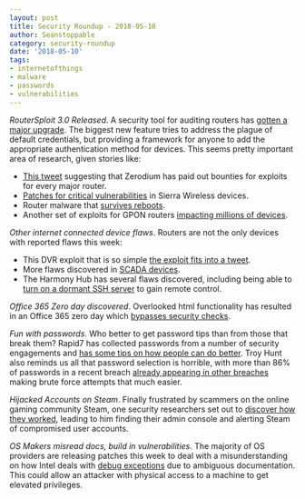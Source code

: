 ```yaml
---
layout: post
title: Security Roundup - 2018-05-10
author: Seanstoppable
category: security-roundup
date: '2018-05-10'
tags:
- internetofthings
- malware
- passwords
- vulnerabilities
---
```


_RouterSploit 3.0 Released_. A security tool for auditing routers has [gotten a
major upgrade](https://www.threat9.com/blog.html). The biggest new feature tries
to address the plague of default credentials, but providing a framework for
anyone to add the appropriate authentication method for devices. This seems
pretty important area of research, given stories like:
  * [This tweet](https://twitter.com/cbekrar/status/993507425801068544) suggesting that
  Zerodium has paid out bounties for exploits for every major router. 
  * [Patches for critical vulnerabilities](https://threatpost.com/sierra-wireless-patches-critical-vulns-in-hundreds-of-thousands-of-wireless-routers/131804/)
  in Sierra Wireless devices.
  * Router malware that [survives
  reboots](https://www.bleepingcomputer.com/news/security/hide-and-seek-becomes-first-iot-botnet-capable-of-surviving-device-reboots/).
  * Another set of exploits for GPON routers [impacting millions of
  devices](https://www.bleepingcomputer.com/news/security/vulnerabilities-affecting-over-one-million-dasan-gpon-routers-are-now-under-attack/).

_Other internet connected device flaws_. Routers are not the only devices with
reported flaws this week:
  * This DVR exploit that is so simple [the exploit fits into a
  tweet](https://boingboing.net/2018/05/08/morzilla.html).
  * More flaws discovered in [SCADA
  devices](https://gizmodo.com/critical-flaws-in-industrial-software-left-us-infrastru-1825699778).
  * The Harmony Hub has several flaws discovered, including being able to [turn
  on a dormant SSH
  server](https://threatpost.com/bugs-in-logitech-harmony-hub-put-connected-iot-devices-at-high-risk/131776/)
  to gain remote control.

_Office 365 Zero day discovered_. Overlooked html functionality has resulted in
an Office 365 zero day which [bypasses security
checks](https://www.avanan.com/resources/basestriker-vulnerability-office-365).

_Fun with passwords_. Who better to get password tips than from those that break
them? Rapid7 has collected passwords from a number of security engagements and
[has some tips on how people can do
better](https://blog.rapid7.com/2018/05/10/password-tips-from-a-pen-tester-3-passwords-to-eliminate/).
Troy Hunt also reminds us all that password selection is horrible, with more
than 86% of passwords in a recent breach [already appearing in other
breaches](https://www.troyhunt.com/86-of-passwords-are-terrible-and-other-statistics/)
making brute force attempts that much easier.

_Hijacked Accounts on Steam_. Finally frustrated by scammers on the online
gaming community Steam, one security researchers set out to [discover how they
worked](https://samcurry.net/hacking-a-massive-steam-scamming-and-phishing-operation-for-fun-and-profit/),
leading to him finding their admin console and alerting Steam of compromised
user accounts.

_OS Makers misread docs, build in vulnerabilities_. The majority of OS providers
are releasing patches this week to deal with a misunderstanding on how Intel
deals with [debug
exceptions](https://threatpost.com/major-os-players-misinterpret-intel-docs-and-now-kernels-can-be-hijacked/131869/)
due to ambiguous documentation. This could allow an attacker with physical
access to a machine to get elevated privileges.

